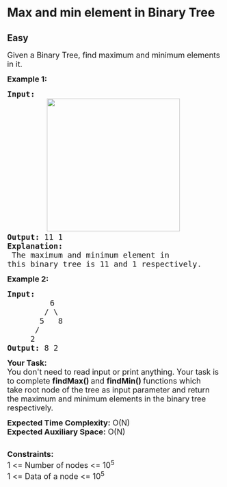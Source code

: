 # Max and min element in Binary Tree
## Easy 
<div class="problem-statement">
                <p></p><p><span style="font-size:18px">Given a Binary Tree, find maximum and minimum elements in it.</span></p>

<p><span style="font-size:18px"><strong>Example 1:</strong></span></p>

<pre><span style="font-size:18px"><strong>Input: </strong>
</span>           <img alt="" src="https://contribute.geeksforgeeks.org/wp-content/uploads/maxMin.png" style="height:310px; width:311px" class="img-responsive">
<span style="font-size:18px"><strong>Output: </strong>11 1
<strong>Explanation:</strong></span>                           
<span style="font-size:18px"> The maximum and minimum element in 
this binary tree is 11 and 1 respectively.</span></pre>

<p><span style="font-size:18px"><strong>Example 2:</strong></span></p>

<pre><span style="font-size:18px"><strong>Input: </strong></span>
        <span style="font-size:18px">   6
&nbsp;       / \
&nbsp;      5   8
&nbsp;     /
&nbsp;    2</span>
<span style="font-size:18px"><strong>Output: </strong>8 2</span></pre>

<p><span style="font-size:18px"><strong>Your Task:</strong><br>
You don't need to read input or print anything. Your task is to complete&nbsp;<strong>findMax() </strong>and <strong>findMin() </strong>functions&nbsp;which take&nbsp;root node of the tree as input parameter and return the maximum and minimum elements&nbsp;in&nbsp;the binary tree respectively.</span></p>

<p><span style="font-size:18px"><strong>Expected Time Complexity:</strong>&nbsp;O(N)<br>
<strong>Expected Auxiliary Space:</strong>&nbsp;O(N)</span></p>

<p><br>
<span style="font-size:18px"><strong>Constraints:</strong><br>
1 &lt;= Number of nodes &lt;= 10<sup>5</sup><br>
1 &lt;= Data of a node &lt;= 10<sup>5</sup></span></p>
 <p></p>
            </div>